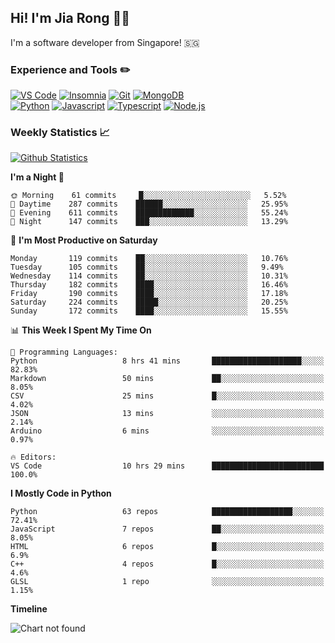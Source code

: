## Hi! I'm Jia Rong 👋🏻

I'm a software developer from Singapore! 🇸🇬

### Experience and Tools ✏️
[![VS Code](https://img.shields.io/badge/VS%20Code-007acc?style=for-the-badge&logo=visual-studio-code&logoColor=white)](https://code.visualstudio.com)
[![Insomnia](https://img.shields.io/badge/Insomina-5849be?style=for-the-badge&logo=insomnia&logoColor=white)](https://insomnia.rest/)
[![Git](https://img.shields.io/badge/Git-f05032?style=for-the-badge&logo=git&logoColor=white)](https://git-scm.com/)
[![MongoDB](https://img.shields.io/badge/MongoDB-47a248?style=for-the-badge&logo=mongodb&logoColor=white)](https://www.mongodb.com/)    
[![Python](https://img.shields.io/badge/Python-3776ab?style=for-the-badge&logo=python&logoColor=white)](https://www.python.org/)
[![Javascript](https://img.shields.io/badge/Javascript-f7df1e?style=for-the-badge&logo=javascript&logoColor=white)](https://developer.mozilla.org/en-US/docs/Web/JavaScript)
[![Typescript](https://img.shields.io/badge/Typescript-007acc?style=for-the-badge&logo=typescript&logoColor=white)](https://www.typescriptlang.org/)
[![Node.js](https://img.shields.io/badge/Node.js-339933?style=for-the-badge&logo=node.js&logoColor=white)](https://nodejs.org/en/)

### Weekly Statistics 📈
[![Github Statistics](https://github-readme-stats.vercel.app/api?username=fourjr&count_private=true)](https://github.com/anuraghazra/github-readme-stats)

<!--START_SECTION:waka-->
**I'm a Night 🦉** 

```text
🌞 Morning    61 commits     █░░░░░░░░░░░░░░░░░░░░░░░░   5.52% 
🌆 Daytime    287 commits    ██████░░░░░░░░░░░░░░░░░░░   25.95% 
🌃 Evening    611 commits    █████████████░░░░░░░░░░░░   55.24% 
🌙 Night      147 commits    ███░░░░░░░░░░░░░░░░░░░░░░   13.29%

```
📅 **I'm Most Productive on Saturday** 

```text
Monday       119 commits    ██░░░░░░░░░░░░░░░░░░░░░░░   10.76% 
Tuesday      105 commits    ██░░░░░░░░░░░░░░░░░░░░░░░   9.49% 
Wednesday    114 commits    ██░░░░░░░░░░░░░░░░░░░░░░░   10.31% 
Thursday     182 commits    ████░░░░░░░░░░░░░░░░░░░░░   16.46% 
Friday       190 commits    ████░░░░░░░░░░░░░░░░░░░░░   17.18% 
Saturday     224 commits    █████░░░░░░░░░░░░░░░░░░░░   20.25% 
Sunday       172 commits    ████░░░░░░░░░░░░░░░░░░░░░   15.55%

```


📊 **This Week I Spent My Time On** 

```text
💬 Programming Languages: 
Python                   8 hrs 41 mins       ████████████████████░░░░░   82.83% 
Markdown                 50 mins             ██░░░░░░░░░░░░░░░░░░░░░░░   8.05% 
CSV                      25 mins             █░░░░░░░░░░░░░░░░░░░░░░░░   4.02% 
JSON                     13 mins             ░░░░░░░░░░░░░░░░░░░░░░░░░   2.14% 
Arduino                  6 mins              ░░░░░░░░░░░░░░░░░░░░░░░░░   0.97%

🔥 Editors: 
VS Code                  10 hrs 29 mins      █████████████████████████   100.0%

```

**I Mostly Code in Python** 

```text
Python                   63 repos            ██████████████████░░░░░░░   72.41% 
JavaScript               7 repos             ██░░░░░░░░░░░░░░░░░░░░░░░   8.05% 
HTML                     6 repos             █░░░░░░░░░░░░░░░░░░░░░░░░   6.9% 
C++                      4 repos             █░░░░░░░░░░░░░░░░░░░░░░░░   4.6% 
GLSL                     1 repo              ░░░░░░░░░░░░░░░░░░░░░░░░░   1.15%

```


**Timeline**

![Chart not found](https://github.com/fourjr/fourjr/blob/master/charts/bar_graph.png) 


<!--END_SECTION:waka-->
